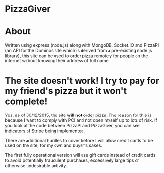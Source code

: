 # PizzaGiver

About
====

Written using express (node.js) along with MongoDB, Socket.IO and PizzaPI (an API for the Dominos site which is derived from a pre-existing node.js library), this site can be used to order pizza remotely for people on the internet without knowing their address of full name!

The site doesn't work! I try to pay for my friend's pizza but it won't complete!
====

Yes, as of 06/12/2015, the site **will not** order pizza. The reason for this is because I want to comply with PCI and not open myself up to lots of risk. If you look at the code between PizzaPI and PizzaGiver, you can see indicators of Stripe being implemented.

There are additional hurdles to cover before I will allow credit cards to be used on the site, for my own and buyer's sakes.

The first fully operational version will use gift cards instead of credit cards to avoid potentially fraudulent purchases, excessively large tips or otherwise undesirable activity.
